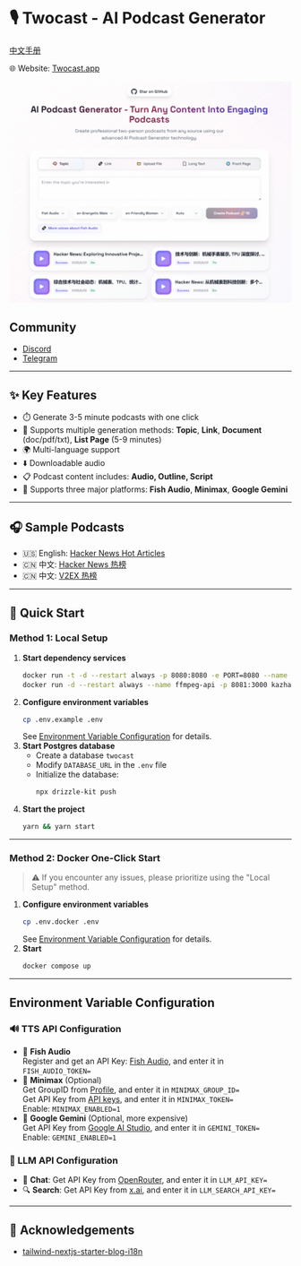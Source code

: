 # 🎙️ Twocast - AI Podcast Generator
[中文手册](./README.zh-CN.md)

🌐 Website: [Twocast.app](https://twocast.app/)

![Screenshot](./public/assets/img/image.png)

## Community
- [Discord](https://discord.gg/VJREVF9Ja3)
- [Telegram](https://t.me/+FYXV9IAVqcY5MTYx)

---

## ✨ Key Features

- ⏱️ Generate 3-5 minute podcasts with one click
- 🧠 Supports multiple generation methods: **Topic**, **Link**, **Document** (doc/pdf/txt), **List Page** (5-9 minutes)
- 🌍 Multi-language support
- ⬇️ Downloadable audio
- 📋 Podcast content includes: **Audio, Outline, Script**
- 🔌 Supports three major platforms: **Fish Audio**, **Minimax**, **Google Gemini**

---

## 🎧 Sample Podcasts

- 🇺🇸 English: [Hacker News Hot Articles](https://twocast.app/podcast/vs962a7f-9461-4875-b7c7-2f5aca66126e)
- 🇨🇳 中文: [Hacker News 热榜](https://twocast.app/podcast/vs789e71-b192-4374-93a2-8177f457ba5c)
- 🇨🇳 中文: [V2EX 热榜](https://twocast.app/podcast/vsbed589-6493-4ac2-8217-64d82b1ecafa)

---

## 🚀 Quick Start

### Method 1: Local Setup

1.  **Start dependency services**
    ```bash
    docker run -t -d --restart always -p 8080:8080 -e PORT=8080 --name textract bespaloff/textract-rest-api:v4.0.2
    docker run -d --restart always --name ffmpeg-api -p 8081:3000 kazhar/ffmpeg-api
    ```
2.  **Configure environment variables**
    ```bash
    cp .env.example .env
    ```
    See [Environment Variable Configuration](#environment-variable-configuration) for details.
3.  **Start Postgres database**
    -   Create a database `twocast`
    -   Modify `DATABASE_URL` in the `.env` file
    -   Initialize the database:
        ```bash
        npx drizzle-kit push
        ```
4.  **Start the project**
    ```bash
    yarn && yarn start
    ```

---

### Method 2: Docker One-Click Start

> ⚠️ If you encounter any issues, please prioritize using the "Local Setup" method.

1.  **Configure environment variables**
    ```bash
    cp .env.docker .env
    ```
    See [Environment Variable Configuration](#environment-variable-configuration) for details.
2.  **Start**
    ```bash
    docker compose up
    ```

---

## Environment Variable Configuration

### 🔊 TTS API Configuration

-   🎏 **Fish Audio**  
    Register and get an API Key: [Fish Audio](https://bit.ly/4k7AXHt), and enter it in `FISH_AUDIO_TOKEN=`
-   🦾 **Minimax** (Optional)  
    Get GroupID from [Profile](https://www.minimax.io/platform/user-center/basic-information), and enter it in `MINIMAX_GROUP_ID=`  
    Get API Key from [API keys](https://www.minimax.io/platform/user-center/basic-information/interface-key), and enter it in `MINIMAX_TOKEN=`  
    Enable: `MINIMAX_ENABLED=1`
-   🌈 **Google Gemini** (Optional, more expensive)  
    Get API Key from [Google AI Studio](https://aistudio.google.com/gen-media), and enter it in `GEMINI_TOKEN=`  
    Enable: `GEMINI_ENABLED=1`

### 🤖 LLM API Configuration

-   💬 **Chat**: Get API Key from [OpenRouter](https://openrouter.ai), and enter it in `LLM_API_KEY=`
-   🔍 **Search**: Get API Key from [x.ai](https://console.x.ai/), and enter it in `LLM_SEARCH_API_KEY=`

---

## 🙏 Acknowledgements

-   [tailwind-nextjs-starter-blog-i18n](https://github.com/PxlSyl/tailwind-nextjs-starter-blog-i18n)